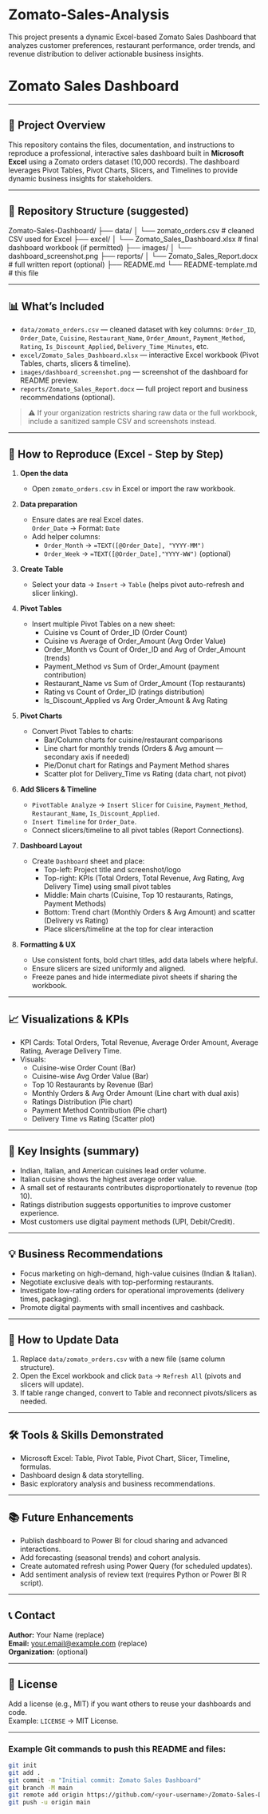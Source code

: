 # Zomato-Sales-Analysis
This project presents a dynamic Excel-based Zomato Sales Dashboard that analyzes customer preferences, restaurant performance, order trends, and revenue distribution to deliver actionable business insights.
# Zomato Sales Dashboard
---

## 🚀 Project Overview
This repository contains the files, documentation, and instructions to reproduce a professional, interactive sales dashboard built in **Microsoft Excel** using a Zomato orders dataset (10,000 records). The dashboard leverages Pivot Tables, Pivot Charts, Slicers, and Timelines to provide dynamic business insights for stakeholders.

---

## 📁 Repository Structure (suggested)
Zomato-Sales-Dashboard/
├── data/
│ └── zomato_orders.csv # cleaned CSV used for Excel
├── excel/
│ └── Zomato_Sales_Dashboard.xlsx # final dashboard workbook (if permitted)
├── images/
│ └── dashboard_screenshot.png
├── reports/
│ └── Zomato_Sales_Report.docx # full written report (optional)
├── README.md
└── README-template.md # this file


---

## 📊 What’s Included
- `data/zomato_orders.csv` — cleaned dataset with key columns: `Order_ID`, `Order_Date`, `Cuisine`, `Restaurant_Name`, `Order_Amount`, `Payment_Method`, `Rating`, `Is_Discount_Applied`, `Delivery_Time_Minutes`, etc.
- `excel/Zomato_Sales_Dashboard.xlsx` — interactive Excel workbook (Pivot Tables, charts, slicers & timeline).
- `images/dashboard_screenshot.png` — screenshot of the dashboard for README preview.
- `reports/Zomato_Sales_Report.docx` — full project report and business recommendations (optional).

> ⚠️ If your organization restricts sharing raw data or the full workbook, include a sanitized sample CSV and screenshots instead.

---

## 🔧 How to Reproduce (Excel - Step by Step)

1. **Open the data**
   - Open `zomato_orders.csv` in Excel or import the raw workbook.

2. **Data preparation**
   - Ensure dates are real Excel dates.  
     `Order_Date` → Format: `Date`
   - Add helper columns:
     - `Order_Month` → `=TEXT([@Order_Date], "YYYY-MM")`
     - `Order_Week` → `=TEXT([@Order_Date],"YYYY-WW")` (optional)

3. **Create Table**
   - Select your data → `Insert` → `Table` (helps pivot auto-refresh and slicer linking).

4. **Pivot Tables**
   - Insert multiple Pivot Tables on a new sheet:
     - Cuisine vs Count of Order_ID (Order Count)
     - Cuisine vs Average of Order_Amount (Avg Order Value)
     - Order_Month vs Count of Order_ID and Avg of Order_Amount (trends)
     - Payment_Method vs Sum of Order_Amount (payment contribution)
     - Restaurant_Name vs Sum of Order_Amount (Top restaurants)
     - Rating vs Count of Order_ID (ratings distribution)
     - Is_Discount_Applied vs Avg Order_Amount & Avg Rating

5. **Pivot Charts**
   - Convert Pivot Tables to charts:
     - Bar/Column charts for cuisine/restaurant comparisons
     - Line chart for monthly trends (Orders & Avg amount — secondary axis if needed)
     - Pie/Donut chart for Ratings and Payment Method shares
     - Scatter plot for Delivery_Time vs Rating (data chart, not pivot)

6. **Add Slicers & Timeline**
   - `PivotTable Analyze` → `Insert Slicer` for `Cuisine`, `Payment_Method`, `Restaurant_Name`, `Is_Discount_Applied`.
   - `Insert Timeline` for `Order_Date`.
   - Connect slicers/timeline to all pivot tables (Report Connections).

7. **Dashboard Layout**
   - Create `Dashboard` sheet and place:
     - Top-left: Project title and screenshot/logo
     - Top-right: KPIs (Total Orders, Total Revenue, Avg Rating, Avg Delivery Time) using small pivot tables
     - Middle: Main charts (Cuisine, Top 10 restaurants, Ratings, Payment Methods)
     - Bottom: Trend chart (Monthly Orders & Avg Amount) and scatter (Delivery vs Rating)
     - Place slicers/timeline at the top for clear interaction

8. **Formatting & UX**
   - Use consistent fonts, bold chart titles, add data labels where helpful.
   - Ensure slicers are sized uniformly and aligned.
   - Freeze panes and hide intermediate pivot sheets if sharing the workbook.

---

## 📈 Visualizations & KPIs
- KPI Cards: Total Orders, Total Revenue, Average Order Amount, Average Rating, Average Delivery Time.
- Visuals:
  - Cuisine-wise Order Count (Bar)
  - Cuisine-wise Avg Order Value (Bar)
  - Top 10 Restaurants by Revenue (Bar)
  - Monthly Orders & Avg Order Amount (Line chart with dual axis)
  - Ratings Distribution (Pie chart)
  - Payment Method Contribution (Pie chart)
  - Delivery Time vs Rating (Scatter plot)

---

## 📝 Key Insights (summary)
- Indian, Italian, and American cuisines lead order volume.
- Italian cuisine shows the highest average order value.
- A small set of restaurants contributes disproportionately to revenue (top 10).
- Ratings distribution suggests opportunities to improve customer experience.
- Most customers use digital payment methods (UPI, Debit/Credit).

---

## 💡 Business Recommendations
- Focus marketing on high-demand, high-value cuisines (Indian & Italian).
- Negotiate exclusive deals with top-performing restaurants.
- Investigate low-rating orders for operational improvements (delivery times, packaging).
- Promote digital payments with small incentives and cashback.

---

## 🔁 How to Update Data
1. Replace `data/zomato_orders.csv` with a new file (same column structure).
2. Open the Excel workbook and click `Data` → `Refresh All` (pivots and slicers will update).
3. If table range changed, convert to Table and reconnect pivots/slicers as needed.

---

## 🛠️ Tools & Skills Demonstrated
- Microsoft Excel: Table, Pivot Table, Pivot Chart, Slicer, Timeline, formulas.
- Dashboard design & data storytelling.
- Basic exploratory analysis and business recommendations.

---

## 📚 Future Enhancements
- Publish dashboard to Power BI for cloud sharing and advanced interactions.
- Add forecasting (seasonal trends) and cohort analysis.
- Create automated refresh using Power Query (for scheduled updates).
- Add sentiment analysis of review text (requires Python or Power BI R script).

---

## 📞 Contact
**Author:** Your Name (replace)  
**Email:** your.email@example.com (replace)  
**Organization:** (optional)

---

## 📜 License
Add a license (e.g., MIT) if you want others to reuse your dashboards and code.  
Example: `LICENSE` → MIT License.

---

### Example Git commands to push this README and files:
```bash
git init
git add .
git commit -m "Initial commit: Zomato Sales Dashboard"
git branch -M main
git remote add origin https://github.com/<your-username>/Zomato-Sales-Dashboard.git
git push -u origin main
